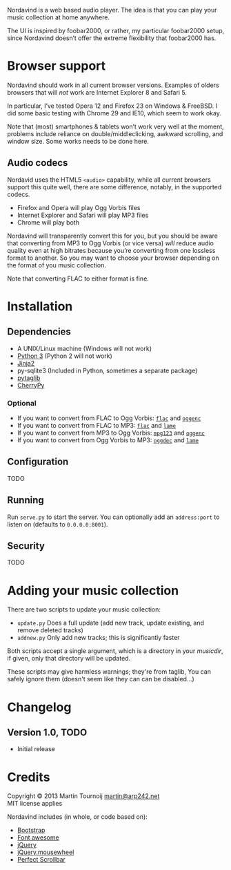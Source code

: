 Nordavind is a web based audio player. The idea is that you can play your music
collection at home anywhere.

The UI is inspired by foobar2000, or rather, my particular foobar2000 setup,
since Nordavind doesn’t offer the extreme flexibility that foobar2000 has.


Browser support
===============
Nordavind should work in all current browser versions. Examples of olders
browsers that will *not* work are Internet Explorer 8 and Safari 5.

In particular, I’ve tested Opera 12 and Firefox 23 on Windows & FreeBSD.
I did some basic testing with Chrome 29 and IE10, which seem to work okay.

Note that (most) smartphones & tablets won’t work very well at the moment,
problems include reliance on double/middleclicking, awkward scrolling, and
window size. Some works needs to be done here.


Audio codecs
------------
Nordavid uses the HTML5 `<audio>` capability, while all current browsers support
this quite well, there are some difference, notably, in the supported codecs.

- Firefox and Opera will play Ogg Vorbis files
- Internet Explorer and Safari will play MP3 files
- Chrome will play both

Nordavind will transparently convert this for you, but you should be aware that
converting from MP3 to Ogg Vorbis (or vice versa) *will* reduce audio quality
even at high bitrates because you’re converting from one lossless format to
another. So you may want to choose your browser depending on the format of you
music collection.

Note that converting FLAC to either format is fine.


Installation
============

Dependencies
------------
- A UNIX/Linux machine (Windows will not work)
- [Python 3](http://python.org/) (Python 2 will not work)
- [Jinja2](http://jinja.pocoo.org/docs/)
- py-sqlite3 (Included in Python, sometimes a separate package)
- [pytaglib](https://pypi.python.org/pypi/pytaglib)
- [CherryPy](http://www.cherrypy.org/)


### Optional
- If you want to convert from FLAC to Ogg Vorbis: [`flac`][flac] and [`oggenc`][vorbis]
- If you want to convert from FLAC to MP3: [`flac`][flac] and [`lame`][lame]
- If you want to convert from MP3 to Ogg Vorbis: [`mpg123`][mpg123] and [`oggenc`][vorbis]
- If you want to convert from Ogg Vorbis to MP3: [`oggdec`][vorbis] and [`lame`][lame]

[flac]: http://xiph.org/flac/
[vorbis]: http://www.vorbis.com/
[mpg123]: http://mpg123.org/
[lame]: http://lame.sourceforge.net/


Configuration
-------------
TODO


Running
-------
Run `serve.py` to start the server. You can optionally add an `address:port`
to listen on (defaults to `0.0.0.0:8001`).


Security
--------
TODO


Adding your music collection
============================
There are two scripts to update your music collection:

- `update.py` Does a full update (add new track, update existing, and remove
  deleted tracks)
- `addnew.py` Only add new tracks; this is significantly faster

Both scripts accept a single argument, which is a directory in your _musicdir_,
if given, only that directory will be updated.

These scripts may give harmless warnings; they're from taglib, You can safely
ignore them (doesn't seem like they can can be disabled...)


Changelog
=========
Version 1.0, TODO
-----------------
- Initial release


Credits
=======
Copyright © 2013 Martin Tournoij <martin@arp242.net>  
MIT license applies

Nordavind includes (in whole, or code based on):

- [Bootstrap](http://getbootstrap.com/)
- [Font awesome](http://fortawesome.github.io/Font-Awesome/)
- [jQuery](http://jquery.com/)
- [jQuery.mousewheel](http://brandonaaron.net)
- [Perfect Scrollbar](http://github.com/noraesae)
